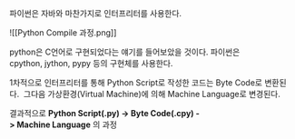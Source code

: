 파이썬은 자바와 마찬가지로 인터프리터를 사용한다.

![[Python Compile 과정.png]]

python은 C언어로 구현되었다는 얘기를 들어보았을 것이다.
파이썬은 cpython, jython, pypy 등의 구현체를 사용한다.

1차적으로 인터프리터를 통해 Python Script로 작성한 코드는 Byte Code로 변환된다. 
그다음 가상환경(Virtual Machine)에 의해 Machine Language로 변경된다.

결과적으로
**Python Script(.py) -> Byte Code(.cpy) -> Machine Language** 의 과정